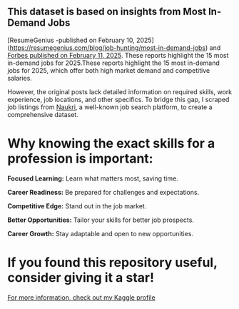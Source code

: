 ## This dataset is based on insights from Most In-Demand Jobs
[ResumeGenius -published on February 10, 2025] (https://resumegenius.com/blog/job-hunting/most-in-demand-jobs) and [Forbes published on February 11, 2025](https://www.forbes.com/sites/bryanrobinson/2025/02/11/high-paying-in-demand-jobs-for-2025-revealed-in-new-study/). These reports highlight the 15 most in-demand jobs for 2025.These reports highlight the 15 most in-demand jobs for 2025, which offer both high market demand and competitive salaries.

However, the original posts lack detailed information on required skills, work experience, job locations, and other specifics. To bridge this gap, I scraped job listings from [Naukri](https://www.naukri.com/), a well-known job search platform, to create a comprehensive dataset.

# Why knowing the exact skills for a profession is important:
**Focused Learning:**
Learn what matters most, saving time.

**Career Readiness:**
Be prepared for challenges and expectations.

**Competitive Edge:**
Stand out in the job market.

**Better Opportunities:**
Tailor your skills for better job prospects.

**Career Growth:**
Stay adaptable and open to new opportunities.



# If you found this repository useful, consider giving it a star!

[For more information, check out my Kaggle profile](https://www.kaggle.com/misganawtboltana)

